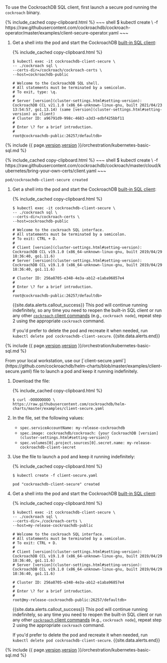 To use the CockroachDB SQL client, first launch a secure pod running the `cockroach` binary.

<section class="filter-content" markdown="1" data-scope="operator">
{% include_cached copy-clipboard.html %}
~~~ shell
$ kubectl create \
-f https://raw.githubusercontent.com/cockroachdb/cockroach-operator/master/examples/client-secure-operator.yaml
~~~

1. Get a shell into the pod and start the CockroachDB [built-in SQL client](cockroach-sql.html):

    {% include_cached copy-clipboard.html %}
    ~~~ shell
    $ kubectl exec -it cockroachdb-client-secure \
    -- ./cockroach sql \
    --certs-dir=/cockroach/cockroach-certs \
    --host=cockroachdb-public
    ~~~

    ~~~
    # Welcome to the CockroachDB SQL shell.
    # All statements must be terminated by a semicolon.
    # To exit, type: \q.
    #
    # Server [version](cluster-settings.html#setting-version): CockroachDB CCL v21.1.0 (x86_64-unknown-linux-gnu, built 2021/04/23 13:54:57, go1.13.14) (same [version](cluster-settings.html#setting-version) as client)
    # Cluster ID: a96791d9-998c-4683-a3d3-edbf425bbf11
    #
    # Enter \? for a brief introduction.
    #
    root@cockroachdb-public:26257/defaultdb>
    ~~~

{% include {{ page.[version](cluster-settings.html#setting-version).[version](cluster-settings.html#setting-version) }}/orchestration/kubernetes-basic-sql.md %}
</section>

<section class="filter-content" markdown="1" data-scope="manual">
{% include_cached copy-clipboard.html %}
~~~ shell
$ kubectl create \
-f https://raw.githubusercontent.com/cockroachdb/cockroach/master/cloud/kubernetes/bring-your-own-certs/client.yaml
~~~

~~~
pod/cockroachdb-client-secure created
~~~

1. Get a shell into the pod and start the CockroachDB [built-in SQL client](cockroach-sql.html):

    {% include_cached copy-clipboard.html %}
    ~~~ shell
    $ kubectl exec -it cockroachdb-client-secure \
    -- ./cockroach sql \
    --certs-dir=/cockroach-certs \
    --host=cockroachdb-public
    ~~~

    ~~~
    # Welcome to the cockroach SQL interface.
    # All statements must be terminated by a semicolon.
    # To exit: CTRL + D.
    #
    # Client [version](cluster-settings.html#setting-version): CockroachDB CCL v19.1.0 (x86_64-unknown-linux-gnu, built 2019/04/29 18:36:40, go1.11.6)
    # Server [version](cluster-settings.html#setting-version): CockroachDB CCL v19.1.0 (x86_64-unknown-linux-gnu, built 2019/04/29 18:36:40, go1.11.6)

    # Cluster ID: 256a8705-e348-4e3a-ab12-e1aba96857e4
    #
    # Enter \? for a brief introduction.
    #
    root@cockroachdb-public:26257/defaultdb>
    ~~~

    {{site.data.alerts.callout_success}}
    This pod will continue running indefinitely, so any time you need to reopen the built-in SQL client or run any other [`cockroach` client commands](cockroach-commands.html) (e.g., `cockroach node`), repeat step 2 using the appropriate `cockroach` command.

    If you'd prefer to delete the pod and recreate it when needed, run `kubectl delete pod cockroachdb-client-secure`.
    {{site.data.alerts.end}}

{% include {{ page.[version](cluster-settings.html#setting-version).[version](cluster-settings.html#setting-version) }}/orchestration/kubernetes-basic-sql.md %}
</section>

<section class="filter-content" markdown="1" data-scope="helm">
From your local workstation, use our [`client-secure.yaml`](https://github.com/cockroachdb/helm-charts/blob/master/examples/client-secure.yaml) file to launch a pod and keep it running indefinitely.

1. Download the file:

    {% include_cached copy-clipboard.html %}
    ~~~ shell
    $ curl -OOOOOOOOO \
    https://raw.githubusercontent.com/cockroachdb/helm-charts/master/examples/client-secure.yaml
    ~~~

1. In the file, set the following values:
    - `spec.serviceAccountName: my-release-cockroachdb`
    - `spec.image: cockroachdb/cockroach: {your CockroachDB [version](cluster-settings.html#setting-version)}`
    - `spec.volumes[0].project.sources[0].secret.name: my-release-cockroachdb-client-secret`

1. Use the file to launch a pod and keep it running indefinitely:

    {% include_cached copy-clipboard.html %}
    ~~~ shell
    $ kubectl create -f client-secure.yaml
    ~~~

    ~~~
    pod "cockroachdb-client-secure" created
    ~~~

1. Get a shell into the pod and start the CockroachDB [built-in SQL client](cockroach-sql.html):

    {% include_cached copy-clipboard.html %}
    ~~~ shell
    $ kubectl exec -it cockroachdb-client-secure \
    -- ./cockroach sql \
    --certs-dir=./cockroach-certs \
    --host=my-release-cockroachdb-public
    ~~~

    ~~~
    # Welcome to the cockroach SQL interface.
    # All statements must be terminated by a semicolon.
    # To exit: CTRL + D.
    #
    # Client [version](cluster-settings.html#setting-version): CockroachDB CCL v19.1.0 (x86_64-unknown-linux-gnu, built 2019/04/29 18:36:40, go1.11.6)
    # Server [version](cluster-settings.html#setting-version): CockroachDB CCL v19.1.0 (x86_64-unknown-linux-gnu, built 2019/04/29 18:36:40, go1.11.6)

    # Cluster ID: 256a8705-e348-4e3a-ab12-e1aba96857e4
    #
    # Enter \? for a brief introduction.
    #
    root@my-release-cockroachdb-public:26257/defaultdb>
    ~~~

    {{site.data.alerts.callout_success}}
    This pod will continue running indefinitely, so any time you need to reopen the built-in SQL client or run any other [`cockroach` client commands](cockroach-commands.html) (e.g., `cockroach node`), repeat step 2 using the appropriate `cockroach` command.

    If you'd prefer to delete the pod and recreate it when needed, run `kubectl delete pod cockroachdb-client-secure`.
    {{site.data.alerts.end}}

{% include {{ page.[version](cluster-settings.html#setting-version).[version](cluster-settings.html#setting-version) }}/orchestration/kubernetes-basic-sql.md %}
</section>